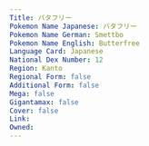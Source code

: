 ```yaml
---
﻿Title: バタフリー
Pokemon Name Japanese: バタフリー
Pokemon Name German: Smettbo
Pokemon Name English: Butterfree
Language Card: Japanese
National Dex Number: 12
Region: Kanto
Regional Form: false
Additional Form: false
Mega: false
Gigantamax: false
Cover: false
Link: 
Owned: 
---
```

